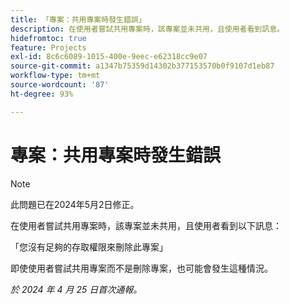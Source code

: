 ```yaml
---
title: 「專案：共用專案時發生錯誤」
description: 在使用者嘗試共用專案時，該專案並未共用，且使用者看到訊息。
hidefromtoc: true
feature: Projects
exl-id: 8c6c6089-1015-400e-9eec-e62318cc9e07
source-git-commit: a1347b75359d14302b377153570b0f9107d1eb87
workflow-type: tm+mt
source-wordcount: '87'
ht-degree: 93%

---
```


# 專案：共用專案時發生錯誤

>[!NOTE]
>
>此問題已在2024年5月2日修正。

在使用者嘗試共用專案時，該專案並未共用，且使用者看到以下訊息：

「您沒有足夠的存取權限來刪除此專案」

即使使用者嘗試共用專案而不是刪除專案，也可能會發生這種情況。

_於 2024 年 4 月 25 日首次通報。_

